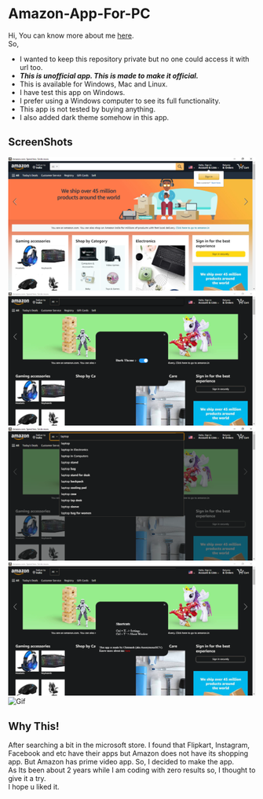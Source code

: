 # Amazon-App-For-PC
Hi,
You can know more about me [here](https://anonymousxc.github.io/ItsMeOnly/).\
So,
- I wanted to keep this repository private but no one could access it with url too.
- ***This is unofficial app. This is made to make it official.*** 
- This is available for Windows, Mac and Linux. 
- I have test this app on Windows. 
- I prefer using a Windows computer to see its full functionality. 
- This app is not tested by buying anything. 
- I also added dark theme somehow in this app.

## ScreenShots
![Picture 1](./1.png)
![Picture 2](./2.png)
![Picture 3](./3.png)
![Picture 4](./4.png)
![Gif](./live-reload.gif)

## Why This!
After searching a bit in the microsoft store. I found that Flipkart, Instagram, Facebook and etc have their apps but Amazon does not have its shopping app.
But Amazon has prime video app. So, I decided to make the app. \
As Its been about 2 years while I am coding with zero results so, I thought to give it a try. \
I hope u liked it.

